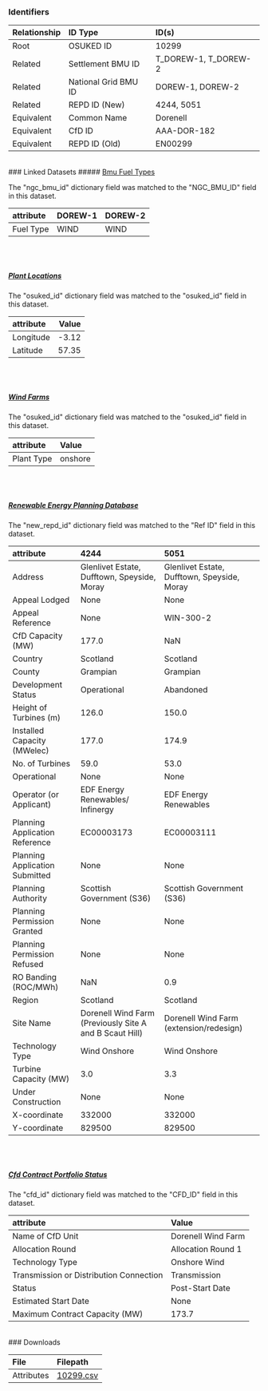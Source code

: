 ### Identifiers

| Relationship   | ID Type              | ID(s)                |
|:---------------|:---------------------|:---------------------|
| Root           | OSUKED ID            | 10299                |
| Related        | Settlement BMU ID    | T_DOREW-1, T_DOREW-2 |
| Related        | National Grid BMU ID | DOREW-1, DOREW-2     |
| Related        | REPD ID (New)        | 4244, 5051           |
| Equivalent     | Common Name          | Dorenell             |
| Equivalent     | CfD ID               | AAA-DOR-182          |
| Equivalent     | REPD ID (Old)        | EN00299              |

<br>
### Linked Datasets
##### <a href="https://raw.githubusercontent.com/OSUKED/Dictionary-Datasets/main/datasets/bmu-fuel-types/datapackage.json">Bmu Fuel Types</a>



The "ngc_bmu_id" dictionary field was matched to the "NGC_BMU_ID" field in this dataset.

| attribute   | DOREW-1   | DOREW-2   |
|:------------|:----------|:----------|
| Fuel Type   | WIND      | WIND      |

<br><br>
##### <a href="https://raw.githubusercontent.com/OSUKED/Dictionary-Datasets/main/datasets/plant-locations/datapackage.json">Plant Locations</a>



The "osuked_id" dictionary field was matched to the "osuked_id" field in this dataset.

| attribute   |   Value |
|:------------|--------:|
| Longitude   |   -3.12 |
| Latitude    |   57.35 |

<br><br>
##### <a href="https://raw.githubusercontent.com/OSUKED/Dictionary-Datasets/main/datasets/wind-farms/datapackage.json">Wind Farms</a>



The "osuked_id" dictionary field was matched to the "osuked_id" field in this dataset.

| attribute   | Value   |
|:------------|:--------|
| Plant Type  | onshore |

<br><br>
##### <a href="https://raw.githubusercontent.com/OSUKED/Dictionary-Datasets/main/datasets/renewable-energy-planning-database/datapackage.json">Renewable Energy Planning Database</a>



The "new_repd_id" dictionary field was matched to the "Ref ID" field in this dataset.

| attribute                      | 4244                                                    | 5051                                         |
|:-------------------------------|:--------------------------------------------------------|:---------------------------------------------|
| Address                        | Glenlivet Estate, Dufftown, Speyside,  Moray            | Glenlivet Estate, Dufftown, Speyside,  Moray |
| Appeal Lodged                  | None                                                    | None                                         |
| Appeal Reference               | None                                                    | WIN-300-2                                    |
| CfD Capacity (MW)              | 177.0                                                   | NaN                                          |
| Country                        | Scotland                                                | Scotland                                     |
| County                         | Grampian                                                | Grampian                                     |
| Development Status             | Operational                                             | Abandoned                                    |
| Height of Turbines (m)         | 126.0                                                   | 150.0                                        |
| Installed Capacity (MWelec)    | 177.0                                                   | 174.9                                        |
| No. of Turbines                | 59.0                                                    | 53.0                                         |
| Operational                    | None                                                    | None                                         |
| Operator (or Applicant)        | EDF Energy Renewables/ Infinergy                        | EDF Energy Renewables                        |
| Planning Application Reference | EC00003173                                              | EC00003111                                   |
| Planning Application Submitted | None                                                    | None                                         |
| Planning Authority             | Scottish Government (S36)                               | Scottish Government (S36)                    |
| Planning Permission Granted    | None                                                    | None                                         |
| Planning Permission Refused    | None                                                    | None                                         |
| RO Banding (ROC/MWh)           | NaN                                                     | 0.9                                          |
| Region                         | Scotland                                                | Scotland                                     |
| Site Name                      | Dorenell Wind Farm (Previously Site A and B Scaut Hill) | Dorenell Wind Farm (extension/redesign)      |
| Technology Type                | Wind Onshore                                            | Wind Onshore                                 |
| Turbine Capacity (MW)          | 3.0                                                     | 3.3                                          |
| Under Construction             | None                                                    | None                                         |
| X-coordinate                   | 332000                                                  | 332000                                       |
| Y-coordinate                   | 829500                                                  | 829500                                       |

<br><br>
##### <a href="https://raw.githubusercontent.com/OSUKED/Dictionary-Datasets/main/datasets/cfd-contract-portfolio-status/datapackage.json">Cfd Contract Portfolio Status</a>



The "cfd_id" dictionary field was matched to the "CFD_ID" field in this dataset.

| attribute                               | Value              |
|:----------------------------------------|:-------------------|
| Name of CfD Unit                        | Dorenell Wind Farm |
| Allocation Round                        | Allocation Round 1 |
| Technology Type                         | Onshore Wind       |
| Transmission or Distribution Connection | Transmission       |
| Status                                  | Post-Start Date    |
| Estimated Start Date                    | None               |
| Maximum Contract Capacity (MW)          | 173.7              |


<br>
### Downloads


| File       | Filepath                                                                              |
|:-----------|:--------------------------------------------------------------------------------------|
| Attributes | [10299.csv](https://osuked.github.io/Power-Station-Dictionary/object_attrs/10299.csv) |
